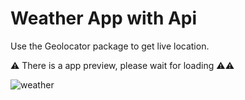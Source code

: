 # Weather App with Api

Use the Geolocator package to get live location.

⚠️ There is a app preview, please wait for loading ⚠⚠


![weather](https://user-images.githubusercontent.com/105821762/177422358-50c87e3e-7011-4f5c-b05a-ba55d9f0da01.gif)
